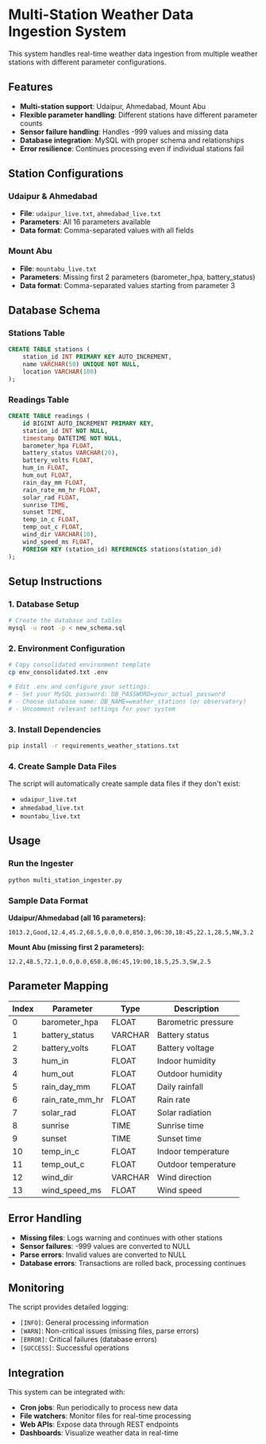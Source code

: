 # Multi-Station Weather Data Ingestion System

This system handles real-time weather data ingestion from multiple weather stations with different parameter configurations.

## Features

- **Multi-station support**: Udaipur, Ahmedabad, Mount Abu
- **Flexible parameter handling**: Different stations have different parameter counts
- **Sensor failure handling**: Handles -999 values and missing data
- **Database integration**: MySQL with proper schema and relationships
- **Error resilience**: Continues processing even if individual stations fail

## Station Configurations

### Udaipur & Ahmedabad
- **File**: `udaipur_live.txt`, `ahmedabad_live.txt`
- **Parameters**: All 16 parameters available
- **Data format**: Comma-separated values with all fields

### Mount Abu
- **File**: `mountabu_live.txt`
- **Parameters**: Missing first 2 parameters (barometer_hpa, battery_status)
- **Data format**: Comma-separated values starting from parameter 3

## Database Schema

### Stations Table
```sql
CREATE TABLE stations (
    station_id INT PRIMARY KEY AUTO_INCREMENT,
    name VARCHAR(50) UNIQUE NOT NULL,
    location VARCHAR(100)
);
```

### Readings Table
```sql
CREATE TABLE readings (
    id BIGINT AUTO_INCREMENT PRIMARY KEY,
    station_id INT NOT NULL,
    timestamp DATETIME NOT NULL,
    barometer_hpa FLOAT,
    battery_status VARCHAR(20),
    battery_volts FLOAT,
    hum_in FLOAT,
    hum_out FLOAT,
    rain_day_mm FLOAT,
    rain_rate_mm_hr FLOAT,
    solar_rad FLOAT,
    sunrise TIME,
    sunset TIME,
    temp_in_c FLOAT,
    temp_out_c FLOAT,
    wind_dir VARCHAR(10),
    wind_speed_ms FLOAT,
    FOREIGN KEY (station_id) REFERENCES stations(station_id)
);
```

## Setup Instructions

### 1. Database Setup
```bash
# Create the database and tables
mysql -u root -p < new_schema.sql
```

### 2. Environment Configuration
```bash
# Copy consolidated environment template
cp env_consolidated.txt .env

# Edit .env and configure your settings:
# - Set your MySQL password: DB_PASSWORD=your_actual_password
# - Choose database name: DB_NAME=weather_stations (or observatory)
# - Uncomment relevant settings for your system
```

### 3. Install Dependencies
```bash
pip install -r requirements_weather_stations.txt
```

### 4. Create Sample Data Files
The script will automatically create sample data files if they don't exist:
- `udaipur_live.txt`
- `ahmedabad_live.txt`
- `mountabu_live.txt`

## Usage

### Run the Ingester
```bash
python multi_station_ingester.py
```

### Sample Data Format

**Udaipur/Ahmedabad (all 16 parameters):**
```
1013.2,Good,12.4,45.2,68.5,0.0,0.0,850.3,06:30,18:45,22.1,28.5,NW,3.2
```

**Mount Abu (missing first 2 parameters):**
```
12.2,48.5,72.1,0.0,0.0,650.8,06:45,19:00,18.5,25.3,SW,2.5
```

## Parameter Mapping

| Index | Parameter | Type | Description |
|-------|-----------|------|-------------|
| 0 | barometer_hpa | FLOAT | Barometric pressure |
| 1 | battery_status | VARCHAR | Battery status |
| 2 | battery_volts | FLOAT | Battery voltage |
| 3 | hum_in | FLOAT | Indoor humidity |
| 4 | hum_out | FLOAT | Outdoor humidity |
| 5 | rain_day_mm | FLOAT | Daily rainfall |
| 6 | rain_rate_mm_hr | FLOAT | Rain rate |
| 7 | solar_rad | FLOAT | Solar radiation |
| 8 | sunrise | TIME | Sunrise time |
| 9 | sunset | TIME | Sunset time |
| 10 | temp_in_c | FLOAT | Indoor temperature |
| 11 | temp_out_c | FLOAT | Outdoor temperature |
| 12 | wind_dir | VARCHAR | Wind direction |
| 13 | wind_speed_ms | FLOAT | Wind speed |

## Error Handling

- **Missing files**: Logs warning and continues with other stations
- **Sensor failures**: -999 values are converted to NULL
- **Parse errors**: Invalid values are converted to NULL
- **Database errors**: Transactions are rolled back, processing continues

## Monitoring

The script provides detailed logging:
- `[INFO]`: General processing information
- `[WARN]`: Non-critical issues (missing files, parse errors)
- `[ERROR]`: Critical failures (database errors)
- `[SUCCESS]`: Successful operations

## Integration

This system can be integrated with:
- **Cron jobs**: Run periodically to process new data
- **File watchers**: Monitor files for real-time processing
- **Web APIs**: Expose data through REST endpoints
- **Dashboards**: Visualize weather data in real-time
